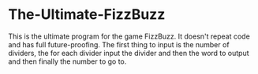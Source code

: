 # The-Ultimate-FizzBuzz
This is the ultimate program for the game FizzBuzz. It doesn't repeat code and has full future-proofing.
The first thing to input is the number of dividers, the for each divider input the divider and then the word to output and then finally the number to go to.
